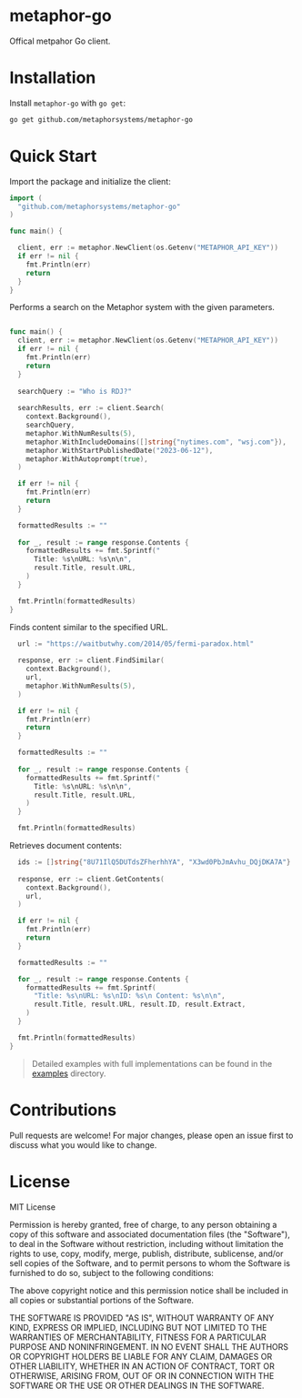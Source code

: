 # metaphor-go

Offical metpahor Go client. 

# Installation

Install `metaphor-go` with `go get`:

```bash
go get github.com/metaphorsystems/metaphor-go
```

# Quick Start

Import the package and initialize the client:

```go
import (
  "github.com/metaphorsystems/metaphor-go"
)

func main() {

  client, err := metaphor.NewClient(os.Getenv("METAPHOR_API_KEY"))
  if err != nil {
    fmt.Println(err)
    return
  }
}
``` 

Performs a search on the Metaphor system with the given parameters.

```go

func main() {
  client, err := metaphor.NewClient(os.Getenv("METAPHOR_API_KEY"))
  if err != nil {
    fmt.Println(err)
    return
  }
  
  searchQuery := "Who is RDJ?"
	
  searchResults, err := client.Search(
    context.Background(), 
    searchQuery,
    metaphor.WithNumResults(5),
    metaphor.WithIncludeDomains([]string{"nytimes.com", "wsj.com"}),
    metaphor.WithStartPublishedDate("2023-06-12"),
    metaphor.WithAutoprompt(true),
  )

  if err != nil {
    fmt.Println(err)
    return
  }

  formattedResults := ""  
  
  for _, result := range response.Contents {
    formattedResults += fmt.Sprintf("
      Title: %s\nURL: %s\n\n", 
      result.Title, result.URL,
    )
  } 

  fmt.Println(formattedResults)
}
```

Finds content similar to the specified URL.

```go
  url := "https://waitbutwhy.com/2014/05/fermi-paradox.html"
  
  response, err := client.FindSimilar(
    context.Background(), 
    url,
    metaphor.WithNumResults(5),
  )

  if err != nil {
    fmt.Println(err)
    return
  }

  formattedResults := ""
  
  for _, result := range response.Contents {
    formattedResults += fmt.Sprintf("
      Title: %s\nURL: %s\n\n", 
      result.Title, result.URL,
    )
  } 

  fmt.Println(formattedResults)
```

Retrieves document contents: 

```go
  ids := []string{"8U71IlQ5DUTdsZFherhhYA", "X3wd0PbJmAvhu_DQjDKA7A"}
  
  response, err := client.GetContents(
    context.Background(), 
    url,
  )

  if err != nil {
    fmt.Println(err)
    return
  }

  formattedResults := ""

  for _, result := range response.Contents {
    formattedResults += fmt.Sprintf(
      "Title: %s\nURL: %s\nID: %s\n Content: %s\n\n", 
      result.Title, result.URL, result.ID, result.Extract,
    )
  } 

  fmt.Println(formattedResults)
}
```


> Detailed examples with full implementations can be found in the [examples](./examples) directory.

# Contributions

Pull requests are welcome! For major changes, please open an issue first to discuss what you would like to change.


# License

MIT License

Permission is hereby granted, free of charge, to any person obtaining a copy of this software and associated documentation files (the "Software"), to deal in the Software without restriction, including without limitation the rights to use, copy, modify, merge, publish, distribute, sublicense, and/or sell copies of the Software, and to permit persons to whom the Software is furnished to do so, subject to the following conditions:

The above copyright notice and this permission notice shall be included in all copies or substantial portions of the Software.

THE SOFTWARE IS PROVIDED "AS IS", WITHOUT WARRANTY OF ANY KIND, EXPRESS OR IMPLIED, INCLUDING BUT NOT LIMITED TO THE WARRANTIES OF MERCHANTABILITY, FITNESS FOR A PARTICULAR PURPOSE AND NONINFRINGEMENT. IN NO EVENT SHALL THE AUTHORS OR COPYRIGHT HOLDERS BE LIABLE FOR ANY CLAIM, DAMAGES OR OTHER LIABILITY, WHETHER IN AN ACTION OF CONTRACT, TORT OR OTHERWISE, ARISING FROM, OUT OF OR IN CONNECTION WITH THE SOFTWARE OR THE USE OR OTHER DEALINGS IN THE SOFTWARE.



